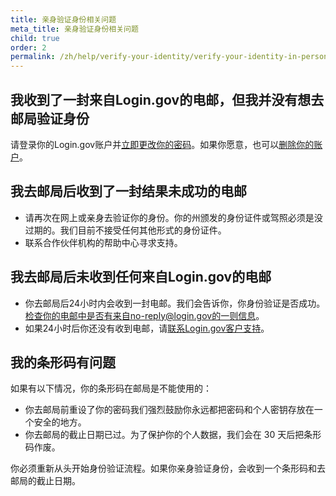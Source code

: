 ```yaml
---
title: 亲身验证身份相关问题
meta_title: 亲身验证身份相关问题
child: true
order: 2
permalink: /zh/help/verify-your-identity/verify-your-identity-in-person/issues-with-verifying-your-identity-in-person/
---
```

## 我收到了一封来自Login.gov的电邮，但我并没有想去邮局验证身份

请登录你的Login.gov账户并[立即更改你的密码](/zh/help/manage-your-account/change-your-password/)。如果你愿意，也可以[删除你的账户](/zh/help/manage-your-account/delete-your-account/)。

## 我去邮局后收到了一封结果未成功的电邮

  * 请再次在网上或亲身去验证你的身份。你的州颁发的身份证件或驾照必须是没过期的。我们目前不接受任何其他形式的身份证件。
  * 联系合作伙伴机构的帮助中心寻求支持。

## 我去邮局后未收到任何来自Login.gov的电邮

  * 你去邮局后24小时内会收到一封电邮。我们会告诉你，你身份验证是否成功。检查你的电邮中是否有来自no-reply@login.gov的一则信息。
  * 如果24小时后你还没有收到电邮，请[联系Login.gov客户支持](/zh/contact/)。

## 我的条形码有问题

如果有以下情况，你的条形码在邮局是不能使用的：
  * 你去邮局前重设了你的密码我们强烈鼓励你永远都把密码和个人密钥存放在一个安全的地方。
  * 你去邮局的截止日期已过。为了保护你的个人数据，我们会在 30 天后把条形码作废。
 
你必须重新从头开始身份验证流程。如果你亲身验证身份，会收到一个条形码和去邮局的截止日期。
